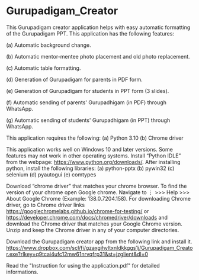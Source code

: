 # Gurupadigam_Creator

This Gurupadigam creator application helps with easy automatic formatting of the Gurupadigam PPT. This application has the following features: 
	
 (a) Automatic background change.
 
 (b) Automatic mentor-mentee photo placement and old photo replacement.
 
 (c) Automatic table formatting.
 
 (d) Generation of Gurupadigam for parents in PDF form.
 
 (e) Generation of Gurupadigam for students in PPT form (3 slides). 
 
 (f) Automatic sending of parents' Gurupadhigam (in PDF) through WhatsApp.

 (g) Automatic sending of students' Gurupadhigam (in PPT) through WhatsApp.

This application requires the following:
(a) Python 3.10 
(b) Chrome driver

This application works well on Windows 10 and later versions. Some features may not work in other operating systems.
Install “Python IDLE” from the webpage:  https://www.python.org/downloads/. After installing python, install the following libraries:
(a) python-pptx
(b) pywin32
(c) selenium
(d) pyautogui
(e) comtypes

Download “chrome driver” that matches your chrome browser. To find the version of your chrome open Google chrome. Navigate to ⋮ >>> Help >>> About Google Chrome (Example: 138.0.7204.158). For downloading Chrome driver, go to Chrome driver links https://googlechromelabs.github.io/chrome-for-testing/ or https://developer.chrome.com/docs/chromedriver/downloads and download the Chrome driver that matches your Google Chrome version. Unzip and keep the Chrome driver in any of your computer directories. 


Download the Gurupadigam creator app from the following link and install it.
https://www.dropbox.com/scl/fi/gzaxgihyltxnldkkggs1j/Gurupadigam_Creator.exe?rlkey=q9tcai4ufc12mw61nrvqfrp31&st=jzglient&dl=0

Read the "Instruction for using the application.pdf" for detailed informations.
